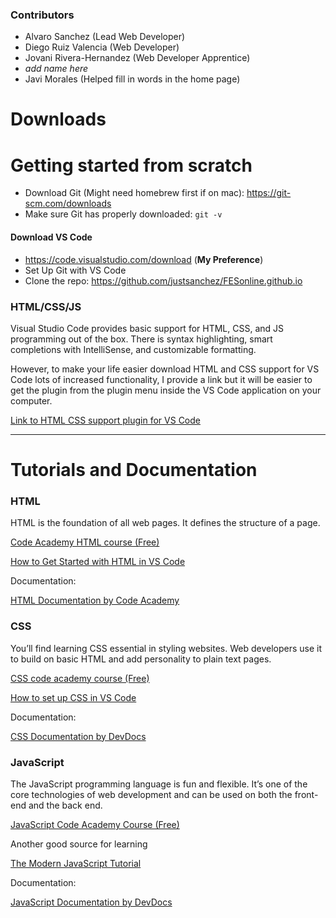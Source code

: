 ### Contributors
- Alvaro Sanchez (Lead Web Developer)
- Diego Ruiz Valencia (Web Developer)
- Jovani Rivera-Hernandez (Web Developer Apprentice)
- _add name here_
- Javi Morales (Helped fill in words in the home page)
# Downloads

# Getting started from scratch
* Download Git (Might need homebrew first if on mac): https://git-scm.com/downloads
* Make sure Git has properly downloaded:
```git -v```
#### Download VS Code
- https://code.visualstudio.com/download (**My Preference**)
- Set Up Git with VS Code
- Clone the repo: https://github.com/justsanchez/FESonline.github.io

### HTML/CSS/JS

Visual Studio Code provides basic support for HTML, CSS, and JS programming out of the box. There is syntax highlighting, smart completions with IntelliSense, and customizable formatting.

However, to make your life easier download HTML and CSS support for VS Code lots of increased functionality, I provide a link but it will be easier to get the plugin from the plugin menu inside the VS Code application on your computer.

[Link to HTML CSS support plugin for VS Code](https://marketplace.visualstudio.com/items?itemName=ecmel.vscode-html-css)

***

# Tutorials and Documentation

### HTML

HTML is the foundation of all web pages. It defines the structure of a page.

[Code Academy HTML course (Free)](https://www.codecademy.com/learn/learn-html)

[How to Get Started with HTML in VS Code](https://code.visualstudio.com/docs/languages/html)

Documentation:

[HTML Documentation by Code Academy](https://www.codecademy.com/resources/docs/html)

### CSS

You’ll find learning CSS essential in styling websites. Web developers use it to build on basic HTML and add personality to plain text pages.

[CSS code academy course (Free)](https://www.codecademy.com/learn/learn-css)

[How to set up CSS in VS Code](https://code.visualstudio.com/docs/languages/css)

Documentation:

[CSS Documentation by DevDocs](https://devdocs.io/css/)

### JavaScript

The JavaScript programming language is fun and flexible. It’s one of the core technologies of web development and can be used on both the front-end and the back end.

[JavaScript Code Academy Course (Free)](https://www.codecademy.com/learn/learn-intermediate-javascript)

Another good source for learning

[The Modern JavaScript Tutorial](https://javascript.info/)

Documentation:

[JavaScript Documentation by DevDocs](https://devdocs.io/javascript/)






